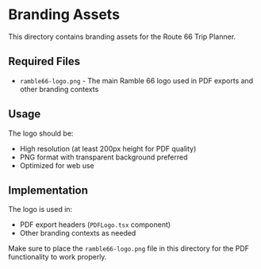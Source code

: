 
# Branding Assets

This directory contains branding assets for the Route 66 Trip Planner.

## Required Files

- `ramble66-logo.png` - The main Ramble 66 logo used in PDF exports and other branding contexts

## Usage

The logo should be:
- High resolution (at least 200px height for PDF quality)
- PNG format with transparent background preferred
- Optimized for web use

## Implementation

The logo is used in:
- PDF export headers (`PDFLogo.tsx` component)
- Other branding contexts as needed

Make sure to place the `ramble66-logo.png` file in this directory for the PDF functionality to work properly.

